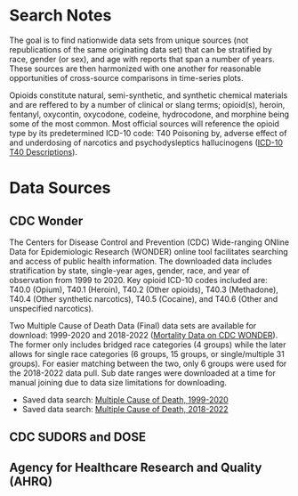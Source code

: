 # Search Notes

The goal is to find nationwide data sets from unique sources (not republications of the same originating data set) that can be stratified by race, gender (or sex), and age with reports that span a number of years. These sources are then harmonized with one another for reasonable opportunities of cross-source comparisons in time-series plots.

Opioids constitute natural, semi-synthetic, and synthetic chemical materials and are reffered to by a number of clinical or slang terms; opioid(s), heroin, fentanyl, oxycontin, oxycodone, codeine, hydrocodone, and morphine being some of the most common. Most official sources will reference the opioid type by its predetermined ICD-10 code: T40 Poisoning by, adverse effect of and underdosing of narcotics and psychodysleptics hallucinogens ([ICD-10 T40 Descriptions](https://www.icd10data.com/ICD10CM/Codes/S00-T88/T36-T50/T40-)).

# Data Sources

## CDC Wonder

The Centers for Disease Control and Prevention (CDC) Wide-ranging ONline Data for Epidemiologic Research (WONDER) online tool facilitates searching and access of public health information. The downloaded data includes stratification by state, single-year ages, gender, race, and year of observation from 1999 to 2020. Key opioid ICD-10 codes included are: T40.0 (Opium), T40.1 (Heroin), T40.2 (Other opioids), T40.3 (Methadone), T40.4 (Other synthetic narcotics), T40.5 (Cocaine), and T40.6 (Other and unspecified narcotics).

Two Multiple Cause of Death Data (Final) data sets are available for download: 1999-2020 and 2018-2022 ([Mortality Data on CDC WONDER](https://wonder.cdc.gov/mcd.html)). The former only includes bridged race categories (4 groups) while the later allows for single race categories (6 groups, 15 groups, or single/multiple 31 groups). For easier matching between the two, only 6 groups were used for the 2018-2022 data pull. Sub date ranges were downloaded at a time for manual joining due to data size limitations for downloading.

- Saved data search: [Multiple Cause of Death, 1999-2020](https://wonder.cdc.gov/controller/saved/D77/D419F696)
- Saved data search: [Multiple Cause of Death, 2018-2022](https://wonder.cdc.gov/controller/saved/D157/D419F705)


## CDC SUDORS and DOSE

## Agency for Healthcare Research and Quality (AHRQ)
